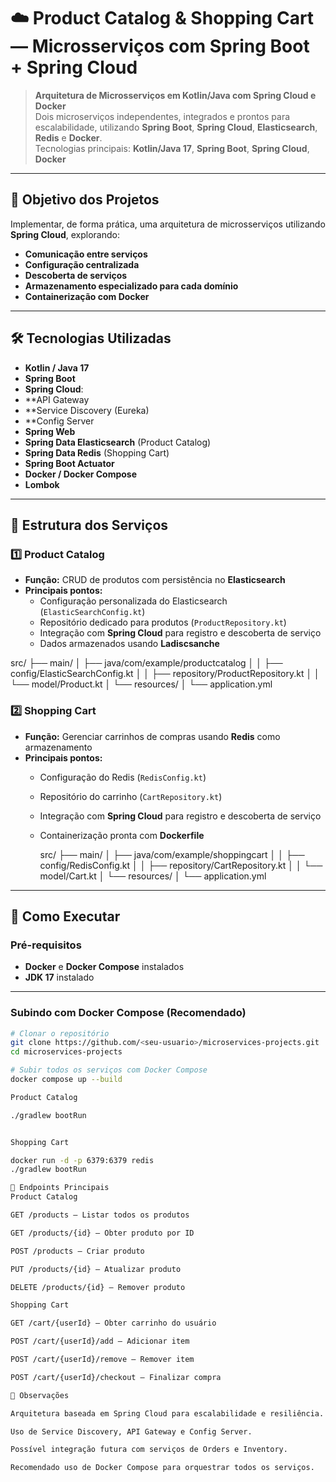 # ☁️ Product Catalog & Shopping Cart — Microsserviços com Spring Boot + Spring Cloud

> **Arquitetura de Microsserviços em Kotlin/Java com Spring Cloud e Docker**  
> Dois microserviços independentes, integrados e prontos para escalabilidade, utilizando **Spring Boot**, **Spring Cloud**, **Elasticsearch**, **Redis** e **Docker**.  
> Tecnologias principais: **Kotlin/Java 17**, **Spring Boot**, **Spring Cloud**, **Docker**

---

## 🎯 Objetivo dos Projetos
Implementar, de forma prática, uma arquitetura de microsserviços utilizando **Spring Cloud**, explorando:
- **Comunicação entre serviços**
- **Configuração centralizada**
- **Descoberta de serviços**
- **Armazenamento especializado para cada domínio**
- **Containerização com Docker**

---

## 🛠️ Tecnologias Utilizadas
- **Kotlin / Java 17**
- **Spring Boot**
- **Spring Cloud**:
- **API Gateway
- **Service Discovery (Eureka)
- **Config Server
- **Spring Web**
- **Spring Data Elasticsearch** (Product Catalog)
- **Spring Data Redis** (Shopping Cart)
- **Spring Boot Actuator**
- **Docker / Docker Compose**
- **Lombok**

---

## 📂 Estrutura dos Serviços

### 1️⃣ Product Catalog
- **Função:** CRUD de produtos com persistência no **Elasticsearch**
- **Principais pontos:**
  - Configuração personalizada do Elasticsearch (`ElasticSearchConfig.kt`)
  - Repositório dedicado para produtos (`ProductRepository.kt`)
  - Integração com **Spring Cloud** para registro e descoberta de serviço
  - Dados armazenados usando **Ladiscsanche**
 
src/
├── main/
│ ├── java/com/example/productcatalog
│ │ ├── config/ElasticSearchConfig.kt
│ │ ├── repository/ProductRepository.kt
│ │ └── model/Product.kt
│ └── resources/
│ └── application.yml

### 2️⃣ Shopping Cart
- **Função:** Gerenciar carrinhos de compras usando **Redis** como armazenamento
- **Principais pontos:**
  - Configuração do Redis (`RedisConfig.kt`)
  - Repositório do carrinho (`CartRepository.kt`)
  - Integração com **Spring Cloud** para registro e descoberta de serviço
  - Containerização pronta com **Dockerfile**
 
    src/
├── main/
│ ├── java/com/example/shoppingcart
│ │ ├── config/RedisConfig.kt
│ │ ├── repository/CartRepository.kt
│ │ └── model/Cart.kt
│ └── resources/
│ └── application.yml



---

## 🚀 Como Executar

### Pré-requisitos
- **Docker** e **Docker Compose** instalados
- **JDK 17** instalado

---

### Subindo com Docker Compose (Recomendado)
```bash
# Clonar o repositório
git clone https://github.com/<seu-usuario>/microservices-projects.git
cd microservices-projects

# Subir todos os serviços com Docker Compose
docker compose up --build

Product Catalog

./gradlew bootRun


Shopping Cart

docker run -d -p 6379:6379 redis
./gradlew bootRun

🔗 Endpoints Principais
Product Catalog

GET /products — Listar todos os produtos

GET /products/{id} — Obter produto por ID

POST /products — Criar produto

PUT /products/{id} — Atualizar produto

DELETE /products/{id} — Remover produto

Shopping Cart

GET /cart/{userId} — Obter carrinho do usuário

POST /cart/{userId}/add — Adicionar item

POST /cart/{userId}/remove — Remover item

POST /cart/{userId}/checkout — Finalizar compra

📌 Observações

Arquitetura baseada em Spring Cloud para escalabilidade e resiliência.

Uso de Service Discovery, API Gateway e Config Server.

Possível integração futura com serviços de Orders e Inventory.

Recomendado uso de Docker Compose para orquestrar todos os serviços.


